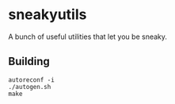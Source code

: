 # sneakyutils

A bunch of useful utilities that let you be sneaky.

## Building

```
autoreconf -i
./autogen.sh
make
```
